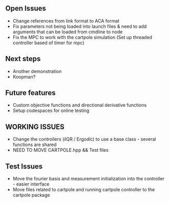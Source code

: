 ## Open Issues
* Change references from link format to ACA format
* Fix parameters not being loaded into launch files & need to add arguments that can be loaded from cmdline to node
* Fix the MPC to work with the cartpole simulation (Set up threaded controller based of timer for mpc)

## Next steps
* Another demonstration
* Koopman?

## Future features
* Custom objective functions and directional derivative functions
* Setup codespaces for online testing 

## WORKING ISSUES
* Change the controllers (ilQR / Ergodic) to use a base class - several functions are shared
* NEED TO MOVE CARTPOLE.hpp && Test files

## Test Issues
* Move the fourier basis and measurement initialization into the controller - easier interface
* Move files related to cartpole and running cartpole controller to the cartpole package
